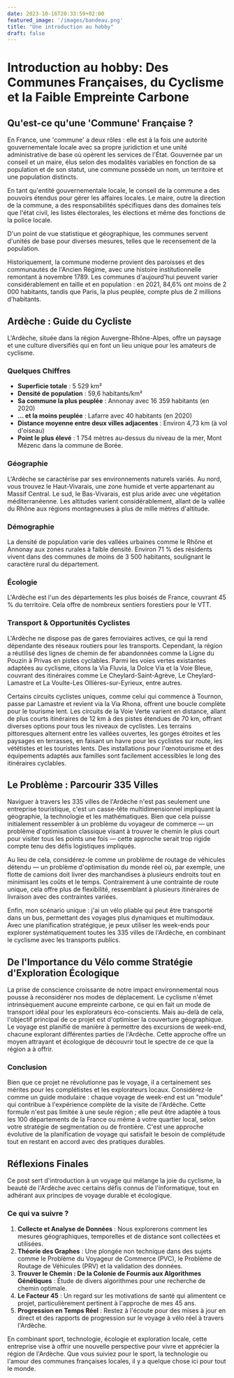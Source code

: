 ```yaml
---
date: 2023-10-16T20:33:59+02:00
featured_image: '/images/bandeau.png'
title: "Une introduction au hobby"
draft: false
---
```


# Introduction au hobby: Des Communes Françaises, du Cyclisme et la Faible Empreinte Carbone

## Qu'est-ce qu'une 'Commune' Française ?

En France, une 'commune' a deux rôles : elle est à la fois une autorité gouvernementale locale avec sa propre juridiction et une unité administrative de base où opèrent les services de l'État. Gouvernée par un conseil et un maire, élus selon des modalités variables en fonction de sa population et de son statut, une commune possède un nom, un territoire et une population distincts.

En tant qu'entité gouvernementale locale, le conseil de la commune a des pouvoirs étendus pour gérer les affaires locales. Le maire, outre la direction de la commune, a des responsabilités spécifiques dans des domaines tels que l'état civil, les listes électorales, les élections et même des fonctions de la police locale.

D'un point de vue statistique et géographique, les communes servent d'unités de base pour diverses mesures, telles que le recensement de la population.

Historiquement, la commune moderne provient des paroisses et des communautés de l'Ancien Régime, avec une histoire institutionnelle remontant à novembre 1789. Les communes d'aujourd'hui peuvent varier considérablement en taille et en population : en 2021, 84,6% ont moins de 2 000 habitants, tandis que Paris, la plus peuplée, compte plus de 2 millions d'habitants.


## Ardèche : Guide du Cycliste

L'Ardèche, située dans la région Auvergne-Rhône-Alpes, offre un paysage et une culture diversifiés qui en font un lieu unique pour les amateurs de cyclisme.

### Quelques Chiffres

- **Superficie totale** : 5 529 km²
- **Densité de population** : 59,6 habitants/km²
- **Sa commune la plus peuplée** : Annonay avec 16 359 habitants (en 2020)
- **... et la moins peuplée** : Lafarre avec 40 habitants (en 2020)
- **Distance moyenne entre deux villes adjacentes** : Environ 4,73 km (à vol d'oiseau)
- **Point le plus élevé** : 1 754 mètres au-dessus du niveau de la mer, Mont Mézenc dans la commune de Borée.

### Géographie

L'Ardèche se caractérise par ses environnements naturels variés. Au nord, vous trouvez le Haut-Vivarais, une zone humide et verte appartenant au Massif Central. Le sud, le Bas-Vivarais, est plus aride avec une végétation méditerranéenne. Les altitudes varient considérablement, allant de la vallée du Rhône aux régions montagneuses à plus de mille mètres d'altitude.

### Démographie

La densité de population varie des vallées urbaines comme le Rhône et Annonay aux zones rurales à faible densité. Environ 71 % des résidents vivent dans des communes de moins de 3 500 habitants, soulignant le caractère rural du département.

### Écologie

L'Ardèche est l'un des départements les plus boisés de France, couvrant 45 % du territoire. Cela offre de nombreux sentiers forestiers pour le VTT.

### Transport & Opportunités Cyclistes

L'Ardèche ne dispose pas de gares ferroviaires actives, ce qui la rend dépendante des réseaux routiers pour les transports. Cependant, la région a réutilisé des lignes de chemin de fer abandonnées comme la Ligne du Pouzin à Privas en pistes cyclables. Parmi les voies vertes existantes adaptées au cyclisme, citons la Via Fluvia, la Dolce Via et la Voie Bleue, couvrant des itinéraires comme Le Cheylard-Saint-Agrève, Le Cheylard-Lamastre et La Voulte-Les Ollières-sur-Eyrieux, entre autres.

Certains circuits cyclistes uniques, comme celui qui commence à Tournon, passe par Lamastre et revient via la Via Rhona, offrent une boucle complète pour le tourisme lent. Les circuits de la Voie Verte varient en distance, allant de plus courts itinéraires de 12 km à des pistes étendues de 70 km, offrant diverses options pour tous les niveaux de cyclistes. Les terrains pittoresques alternent entre les vallées ouvertes, les gorges étroites et les paysages en terrasses, en faisant un havre pour les cyclistes sur route, les vététistes et les touristes lents. Des installations pour l'œnotourisme et des équipements adaptés aux familles sont facilement accessibles le long des itinéraires cyclables.

## Le Problème : Parcourir 335 Villes

Naviguer à travers les 335 villes de l'Ardèche n'est pas seulement une entreprise touristique, c'est un casse-tête multidimensionnel impliquant la géographie, la technologie et les mathématiques. Bien que cela puisse initialement ressembler à un problème du voyageur de commerce — un problème d'optimisation classique visant à trouver le chemin le plus court pour visiter tous les points une fois — cette approche serait trop rigide compte tenu des défis logistiques impliqués.

Au lieu de cela, considérez-le comme un problème de routage de véhicules détendu — un problème d'optimisation du monde réel où, par exemple, une flotte de camions doit livrer des marchandises à plusieurs endroits tout en minimisant les coûts et le temps. Contrairement à une contrainte de route unique, cela offre plus de flexibilité, ressemblant à plusieurs itinéraires de livraison avec des contraintes variées.

Enfin, mon scénario unique : j'ai un vélo pliable qui peut être transporté dans un bus, permettant des voyages plus dynamiques et multimodaux. Avec une planification stratégique, je peux utiliser les week-ends pour explorer systématiquement toutes les 335 villes de l'Ardèche, en combinant le cyclisme avec les transports publics.

## De l'Importance du Vélo comme Stratégie d'Exploration Écologique

La prise de conscience croissante de notre impact environnemental nous pousse à reconsidérer nos modes de déplacement. Le cyclisme n'émet intrinsèquement aucune empreinte carbone, ce qui en fait un mode de transport idéal pour les explorateurs éco-conscients. Mais au-delà de cela, l'objectif principal de ce projet est d'optimiser la couverture géographique. Le voyage est planifié de manière à permettre des excursions de week-end, chacune explorant différentes parties de l'Ardèche. Cette approche offre un moyen attrayant et écologique de découvrir tout le spectre de ce que la région a à offrir.

### Conclusion

Bien que ce projet ne révolutionne pas le voyage, il a certainement ses mérites pour les complétistes et les explorateurs locaux. Considérez-le comme un guide modulaire : chaque voyage de week-end est un "module" qui contribue à l'expérience complète de la visite de l'Ardèche. Cette formule n'est pas limitée à une seule région ; elle peut être adaptée à tous les 100 départements de la France ou même à votre quartier local, selon votre stratégie de segmentation ou de frontière. C'est une approche évolutive de la planification de voyage qui satisfait le besoin de complétude tout en restant en accord avec des pratiques durables.

## Réflexions Finales

Ce post sert d'introduction à un voyage qui mélange la joie du cyclisme, la beauté de l'Ardèche avec certains défis connus de l'informatique, tout en adhérant aux principes de voyage durable et écologique.

### Ce qui va suivre ?

1. **Collecte et Analyse de Données** : Nous explorerons comment les mesures géographiques, temporelles et de distance sont collectées et utilisées.
2. **Théorie des Graphes** : Une plongée non technique dans des sujets comme le Problème du Voyageur de Commerce (PVC), le Problème de Routage de Véhicules (PRV) et la validation des données.
3. **Trouver le Chemin : De la Colonie de Fourmis aux Algorithmes Génétiques** : Étude de divers algorithmes pour une recherche de chemin optimale.
4. **Le Facteur 45** : Un regard sur les motivations de santé qui alimentent ce projet, particulièrement pertinent à l'approche de mes 45 ans.
5. **Progression en Temps Réel** : Restez à l'écoute pour des mises à jour en direct et des rapports de progression sur le voyage à vélo réel à travers l'Ardèche.

En combinant sport, technologie, écologie et exploration locale, cette entreprise vise à offrir une nouvelle perspective pour vivre et apprécier la région de l'Ardèche. Que vous suiviez pour le sport, la technologie ou l'amour des communes françaises locales, il y a quelque chose ici pour tout le monde.
